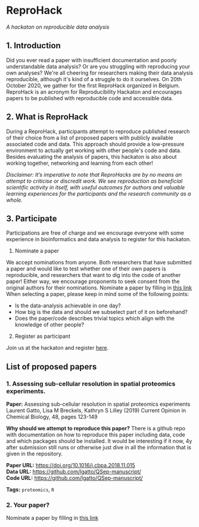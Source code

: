 # ReproHack

*A hackaton on reproducible data analysis*

## 1. Introduction
Did you ever read a paper with insufficient documentation and poorly understandable data analysis? Or are you struggling with reproducing your own analyses? We're all cheering for researchers making their data analysis reproducible, although it's kind of a struggle to do it ourselves. On 20th October 2020, we gather for the first ReproHack organized in Belgium. ReproHack is an acronym for Reproducibility Hackaton and encourages papers to be published with reproducible code and accessible data.

## 2. What is ReproHack
During a ReproHack, participants attempt to reproduce published research of their choice from a list of proposed papers with publicly available associated code and data. This approach should provide a low-pressure environment to actually get working with other people's code and data. Besides evaluating the analysis of papers, this hackaton is also about working together, networking and learning from each other! 

*Disclaimer: It’s imperative to note that ReproHacks are by no means an attempt to criticise or discredit work. We see reproduction as beneficial scientific activity in itself, with useful outcomes for authors and valuable learning experiences for the participants and the research community as a whole.*

## 3. Participate
Participations are free of charge and we encourage everyone with some experience in bioinformatics and data analysis to register for this hackaton.

1. Nominate a paper

We accept nominations from anyone. Both researchers that have submitted a paper and would like to test whether one of their own papers is reproducible, and researchers that want to dig into the code of another paper! Either way, we encourage proponents to seek consent from the original authors for their nominations. Nominate a paper by filling in [this link](https://forms.gle/VQCkWdifUhL6EWja8)    
When selecting a paper, please keep in mind some of the following points:
- Is the data-analysis achievable in one day?
- How big is the data and should we subselect part of it on beforehand?
- Does the paper/code describes trivial topics which align with the knowledge of other people?


2. Register as participant  

Join us at the hackaton and register [here](https://training.vib.be/reprohack-hackaton-reproducible-data-analysis).

## List of proposed papers
### 1. Assessing sub-cellular resolution in spatial proteomics experiments.    
**Paper:** Assessing sub-cellular resolution in spatial proteomics experiments  
Laurent Gatto, Lisa M Breckels, Kathryn S Lilley (2019) Current Opinion in Chemical Biology, 48, pages 123-149

**Why should we attempt to reproduce this paper?** There is a github repo with documentation on how to reproduce this paper including data, code and which packages should be installed. It would be interesting if it now, 4y after submission still runs or otherwise just dive in all the information that is given in the repository.

**Paper URL:** https://doi.org/10.1016/j.cbpa.2018.11.015  
**Data URL:** https://github.com/lgatto/QSep-manuscript/  
**Code URL:** https://github.com/lgatto/QSep-manuscript/

**Tags:** `proteomics`, `R`

### 2. Your paper?    
Nominate a paper by filling in [this link](https://forms.gle/VQCkWdifUhL6EWja8)  
